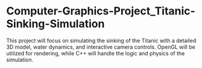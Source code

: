 # Computer-Graphics-Project_Titanic-Sinking-Simulation
This project will focus on simulating the sinking of the Titanic with a detailed 3D model, water dynamics, and interactive camera controls. OpenGL will be utilized for rendering, while C++ will handle the logic and physics of the simulation.
